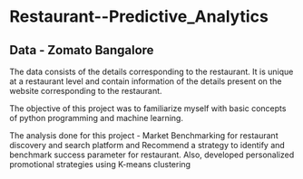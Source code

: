 # Restaurant--Predictive_Analytics
## Data - Zomato Bangalore

The data consists of the details corresponding to the restaurant. It is unique at a restaurant level and contain information of the details present on the website corresponding to the restaurant.

The objective of this project was to familiarize myself with basic concepts of python programming and machine learning. 

The analysis done for this project - Market Benchmarking for restaurant discovery and search platform and Recommend a strategy to identify and benchmark success parameter for restaurant. Also, developed personalized promotional strategies using K-means clustering
